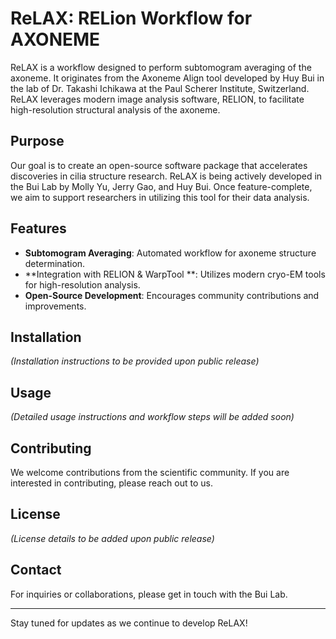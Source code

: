 # ReLAX: RELion Workflow for AXONEME

ReLAX is a workflow designed to perform subtomogram averaging of the axoneme. It originates from the Axoneme Align tool developed by Huy Bui in the lab of Dr. Takashi Ichikawa at the Paul Scherer Institute, Switzerland. ReLAX leverages modern image analysis software, RELION, to facilitate high-resolution structural analysis of the axoneme.

## Purpose
Our goal is to create an open-source software package that accelerates discoveries in cilia structure research. ReLAX is being actively developed in the Bui Lab by Molly Yu, Jerry Gao, and Huy Bui. Once feature-complete, we aim to support researchers in utilizing this tool for their data analysis.

## Features
- **Subtomogram Averaging**: Automated workflow for axoneme structure determination.
- **Integration with RELION & WarpTool **: Utilizes modern cryo-EM tools for high-resolution analysis.
- **Open-Source Development**: Encourages community contributions and improvements.

## Installation
_(Installation instructions to be provided upon public release)_

## Usage
_(Detailed usage instructions and workflow steps will be added soon)_

## Contributing
We welcome contributions from the scientific community. If you are interested in contributing, please reach out to us.

## License
_(License details to be added upon public release)_

## Contact
For inquiries or collaborations, please get in touch with the Bui Lab.

---
Stay tuned for updates as we continue to develop ReLAX!


